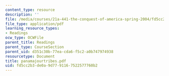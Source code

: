 ```yaml
---
content_type: resource
description: ''
file: /media/courses/21a-441-the-conquest-of-america-spring-2004/fd5cc2b3de0a9d7791167522577760b2_panamajourtribes.pdf
file_type: application/pdf
learning_resource_types:
- Readings
ocw_type: OCWFile
parent_title: Readings
parent_type: CourseSection
parent_uid: d351c30b-77ea-cda6-f5c2-a0b747974938
resourcetype: Document
title: panamajourtribes.pdf
uid: fd5cc2b3-de0a-9d77-9116-7522577760b2
---
```

